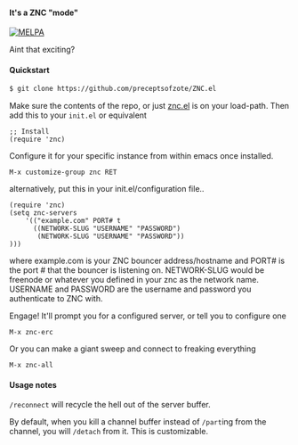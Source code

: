 #### It's a ZNC "mode"
[![MELPA](https://melpa.org/packages/znc-badge.svg)](https://melpa.org/#/znc)

Aint that exciting?

#### Quickstart 

```sh
$ git clone https://github.com/preceptsofzote/ZNC.el
```

Make sure the contents of the repo, or just [znc.el](/znc.el) is on your load-path.
Then add this to your `init.el` or equivalent

```elisp
;; Install
(require 'znc)
```

Configure it for your specific instance from within emacs once installed.

```
M-x customize-group znc RET
```

alternatively, put this in your init.el/configuration file..

```
(require 'znc)
(setq znc-servers
    '(("example.com" PORT# t
      ((NETWORK-SLUG "USERNAME" "PASSWORD")
       (NETWORK-SLUG "USERNAME" "PASSWORD"))
)))

```
where example.com is your ZNC bouncer address/hostname and PORT# is the port # that the bouncer is listening on.
NETWORK-SLUG would be freenode or whatever you defined in your znc as the network name.
USERNAME and PASSWORD are the username and password you authenticate to ZNC with.


Engage!
It'll prompt you for a configured server, or tell you to configure one

```
M-x znc-erc

```

Or you can make a giant sweep and connect to freaking everything

```
M-x znc-all
```

#### Usage notes

`/reconnect` will recycle the hell out of the server buffer.

By default, when you kill a channel buffer instead of `/part`ing from the channel, you will `/detach` from it.
This is customizable. 
